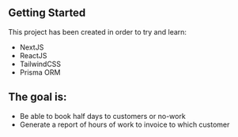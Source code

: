 ## Getting Started
This project has been created in order to try and learn:
- NextJS
- ReactJS
- TailwindCSS
- Prisma ORM
## The goal is:
- Be able to book half days to customers or no-work
- Generate a report of hours of work to invoice to which customer